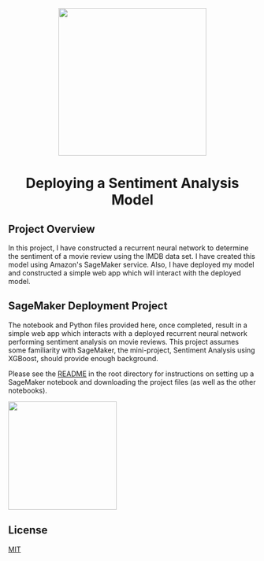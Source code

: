 <div align="center">
<img src="https://s3.amazonaws.com/video.udacity-data.com/topher/2018/October/5bd36f2f_6-6-project-building-sentiment-analysis-model/6-6-project-building-sentiment-analysis-model.jpg" height="300" width="300" />
<br />
<h1>Deploying a Sentiment Analysis Model</h1>
</div>

## Project Overview

In this project, I have constructed a recurrent neural network to determine the sentiment of a movie review using the IMDB data set. I have created this model using Amazon's SageMaker service. Also, I have deployed my model and constructed a simple web app which will interact with the deployed model.

## SageMaker Deployment Project

The notebook and Python files provided here, once completed, result in a simple web app which interacts with a deployed recurrent neural network performing sentiment analysis on movie reviews. This project assumes some familiarity with SageMaker, the mini-project, Sentiment Analysis using XGBoost, should provide enough background.

Please see the [README](https://github.com/udacity/sagemaker-deployment/tree/master/README.md) in the root directory for instructions on setting up a SageMaker notebook and downloading the project files (as well as the other notebooks).

<a href="https://mybinder.org/v2/gh/iamrajiv/Deploying-a-Sentiment-Analysis-Model/master"><img align="center" src="https://mybinder.org/static/logo.svg" width="220"/></a>

## License

[MIT](https://choosealicense.com/licenses/mit/)
